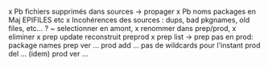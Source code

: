 x Pb fichiers supprimés dans sources -> propager
x Pb noms packages en Maj EPIFILES etc
x Incohérences des sources : dups, bad pkgnames, old files, etc... ?
    ~ selectionner en amont, x renommer dans prep/prod, x eliminer
x prep update reconstruit preprod
x prep list -> prep pas en prod: package names
prep ver <pkg-name> ... 
prod add <pkg> ... pas de wildcards pour l'instant
prod del <pkg> ... (idem)
prod ver <pkg-name> ...
